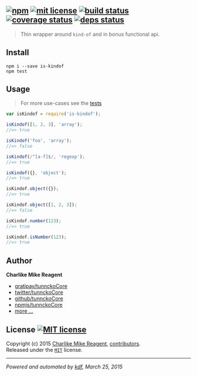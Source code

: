 ## [![npm][npmjs-img]][npmjs-url] [![mit license][license-img]][license-url] [![build status][travis-img]][travis-url] [![coverage status][coveralls-img]][coveralls-url] [![deps status][daviddm-img]][daviddm-url]

> Thin wrapper around `kind-of` and in bonus functional api.

## Install
```
npm i --save is-kindof
npm test
```


## Usage
> For more use-cases see the [tests](./test.js)

```js
var isKindof = require('is-kindof');

isKindof([1, 2, 3], 'array');
//=> true

isKindof('foo', 'array');
//=> false

isKindof(/^[a-f]$/, 'regexp');
//=> true

isKindof({}, 'object');
//=> true

isKindof.object({});
//=> true

isKindof.object([1, 2, 3]);
//=> false

isKindof.number(123);
//=> true

isKindof.isNumber(123);
//=> true
```


## Author
**Charlike Mike Reagent**
+ [gratipay/tunnckoCore][author-gratipay]
+ [twitter/tunnckoCore][author-twitter]
+ [github/tunnckoCore][author-github]
+ [npmjs/tunnckoCore][author-npmjs]
+ [more ...][contrib-more]


## License [![MIT license][license-img]][license-url]
Copyright (c) 2015 [Charlike Mike Reagent][contrib-more], [contributors][contrib-graf].  
Released under the [`MIT`][license-url] license.


[npmjs-url]: http://npm.im/is-kindof
[npmjs-img]: https://img.shields.io/npm/v/is-kindof.svg?style=flat&label=is-kindof

[coveralls-url]: https://coveralls.io/r/tunnckoCore/is-kindof?branch=master
[coveralls-img]: https://img.shields.io/coveralls/tunnckoCore/is-kindof.svg?style=flat

[license-url]: https://github.com/tunnckoCore/is-kindof/blob/master/license.md
[license-img]: https://img.shields.io/badge/license-MIT-blue.svg?style=flat

[travis-url]: https://travis-ci.org/tunnckoCore/is-kindof
[travis-img]: https://img.shields.io/travis/tunnckoCore/is-kindof.svg?style=flat

[daviddm-url]: https://david-dm.org/tunnckoCore/is-kindof
[daviddm-img]: https://img.shields.io/david/tunnckoCore/is-kindof.svg?style=flat

[author-gratipay]: https://gratipay.com/tunnckoCore
[author-twitter]: https://twitter.com/tunnckoCore
[author-github]: https://github.com/tunnckoCore
[author-npmjs]: https://npmjs.org/~tunnckocore

[contrib-more]: http://j.mp/1stW47C
[contrib-graf]: https://github.com/tunnckoCore/is-kindof/graphs/contributors

***

_Powered and automated by [kdf](https://github.com/tunnckoCore), March 25, 2015_